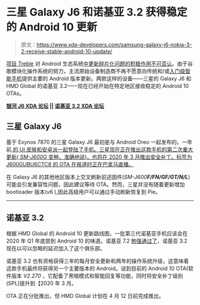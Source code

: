# 三星 Galaxy J6 和诺基亚 3.2 获得稳定的 Android 10 更新

> 原文：<https://www.xda-developers.com/samsung-galaxy-j6-nokia-3-2-receive-stable-android-10-update/>

[项目 Treble](https://www.xda-developers.com/googles-project-treble-modularize-android-so-oems-can-update-devices-faster/) 对 Android 生态系统[中更新碎片化问题的积极作用不可否认](https://www.xda-developers.com/google-project-treble-improved-os-android-adoption/)。由于谷歌模块化操作系统的努力，主流原始设备制造商不再不愿意向传统和/或[入门级智能手机](https://www.xda-developers.com/hmd-global-rolls-out-the-android-10-update-for-the-nokia-2-2/)提供主要的 Android 版本更新。两款这样的设备——三星的 Galaxy J6 和 HMD Global 的诺基亚 3.2——现在已经开始在特定地区接收稳定的 Android 10 OTAs。

**[银河 J6 XDA 论坛](https://forum.xda-developers.com/t/samsung-galaxy-j6) || [诺基亚 3.2 XDA 论坛](https://forum.xda-developers.com/nokia-3-2)**

## 三星 Galaxy J6

基于 Exynos 7870 的三星 Galaxy J6 最初是与 Android Oreo 一起发布的。一年前,[的 UI 皮肤和安卓派一起登陆了手机。三星现在正在推出这款手机的第二次重大更新( *SM-J600G* 变种，准确地说)，也将在 2020 年 3 月推出安全补丁。标签为 J600GUBU6CTC8 的 OTA 在报道时正在巴拿马直播。](https://www.xda-developers.com/android-pie-one-ui-samsung-galaxy-tab-s4-galaxy-j6/)

在 Galaxy J6 的其他地区版本上交叉刷新前述固件(*SM-J600**F/FN/GF/GT/N/L***)可能会引发兼容性问题，因此建议等待 OTA。然而，三星并没有随着更新增加 bootloader 版本(v6 ),因此高级用户可以通过手动刷新恢复到 Pie。

* * *

## 诺基亚 3.2

根据 HMD Global 的 Android 10 更新路线图，一批第三代诺基亚手机应该会在 2020 年 Q1 年底尝到 Android 10 的味道。诺基亚 7.2 [勉强通过了](https://www.xda-developers.com/nokia-7-2-android-10-update/)，诺基亚 3.2 现在以可以忽略的延迟加入了这个俱乐部。

诺基亚 3.2 也有资格获得三年的每月安全更新和两年的操作系统升级，这意味着这款手机最终将获得另一个主要版本的 Android。谈到目前的 Android 10 OTA(软件版本 *V2.270* ，它配备了黑暗模式和智能回复等功能，同时将安全补丁级别(SPL)提升到【2020 年 3 月。

OTA 正在分批推出，但 HMD Global 计划在 4 月 12 日前完成推出。